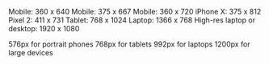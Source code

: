 Mobile: 360 x 640
Mobile: 375 x 667
Mobile: 360 x 720
iPhone X: 375 x 812
Pixel 2: 411 x 731
Tablet: 768 x 1024
Laptop: 1366 x 768
High-res laptop or desktop: 1920 x 1080

576px for portrait phones
768px for tablets
992px for laptops
1200px for large devices
